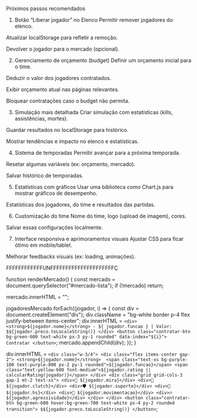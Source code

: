 Próximos passos recomendados
1. Botão “Liberar jogador” no Elenco
Permitir remover jogadores do elenco.

Atualizar localStorage para refletir a remoção.

Devolver o jogador para o mercado (opcional).

2. Gerenciamento de orçamento (budget)
Definir um orçamento inicial para o time.

Deduzir o valor dos jogadores contratados.

Exibir orçamento atual nas páginas relevantes.

Bloquear contratações caso o budget não permita.

3. Simulação mais detalhada
Criar simulação com estatísticas (kills, assistências, mortes).

Guardar resultados no localStorage para histórico.

Mostrar tendências e impacto no elenco e estatísticas.

4. Sistema de temporadas
Permitir avançar para a próxima temporada.

Resetar algumas variáveis (ex: orçamento, mercado).

Salvar histórico de temporadas.

5. Estatísticas com gráficos
Usar uma biblioteca como Chart.js para mostrar gráficos de desempenho.

Estatísticas dos jogadores, do time e resultados das partidas.

6. Customização do time
Nome do time, logo (upload de imagem), cores.

Salvar essas configurações localmente.

7. Interface responsiva e aprimoramentos visuais
Ajustar CSS para ficar ótimo em mobile/tablet.

Melhorar feedbacks visuais (ex: loading, animações).


 FFFFFFFFFFFFUNFFFFFFFFFFFFFFFFFFFFFÇ

function renderMercado() {
  const mercado = document.querySelector("#mercado-lista");
  if (!mercado) return;

  mercado.innerHTML = "";

  jogadoresMercado.forEach((jogador, i) => {
    const div = document.createElement("div");
    div.className = "bg-white border p-4 flex justify-between items-center";
    div.innerHTML = `
      <div>
        <strong>${jogador.nome}</strong> - ${
      jogador.funcao
    } | Valor: $${jogador.preco.toLocaleString()}
      </div>
      <button class="contratar-btn bg-green-600 text-white px-3 py-1 rounded" data-index="${i}">
        Contratar
      </button>
    `;
    mercado.appendChild(div);
  });
}

div.innerHTML = `
      <div class="w-3/4">
        <div class="flex items-center gap-2">
          <strong>${jogador.nome}</strong> 
          <span class="text-xs bg-purple-100 text-purple-800 px-2 py-1 rounded">${jogador.funcao}</span>
          <span class="text-yellow-600 font-medium">${jogador.rating || calcularRating(jogador)}</span>
        </div>
        <div class="grid grid-cols-3 gap-1 mt-2 text-xs">
          <div>🔫 ${jogador.mira}</div>
          <div>💪 ${jogador.clutch}</div>
          <div>🛡️ ${jogador.suporte}</div>
          <div>🎯 ${jogador.hs}</div>
          <div>🏃 ${jogador.movimentacao}</div>
          <div>🔥 ${jogador.agressividade}</div>
        </div>
      </div>
      <button class="contratar-btn bg-green-600 hover:bg-green-700 text-white px-4 py-2 rounded transition">
        $${jogador.preco.toLocaleString()}
      </button>
    `;